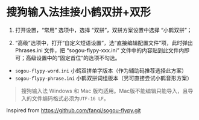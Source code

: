 # 搜狗输入法挂接小鹤双拼+双形

1. 打开设置，“常用” 选项中，选择 “双拼”，双拼方案设置中选择 “小鹤双拼”；

2. “高级”选项中，打开“自定义短语设置”，选“直接编辑配置文件”项，此时弹出 Phrases.ini 文件，把 “sogou-flypy-xxx.ini” 文件中的内容贴到此文件内即可；高级设置中的“固定首位”的选项不勾选。  
+ `sogou-flypy-word.ini`  小鹤双拼单字版本（作为辅助码推荐选择此方案）  
+ `sogou-flypy-phrase.ini` 小鹤双拼词组版本（另可直接尝试小鹤音形方案）  

> 搜狗输入法 Windows 和 Mac 版均适用。Mac版不能编辑只能导入，且导入的文件编码格式必须为`UTF-16 LF`。

Inspired from https://github.com/fanqi/sogou-flypy.git